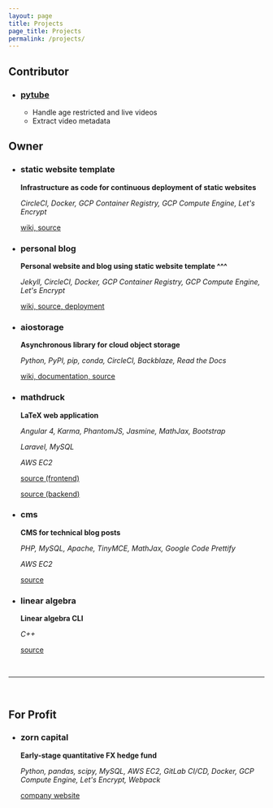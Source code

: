 ```yaml
---
layout: page
title: Projects
page_title: Projects
permalink: /projects/
---
```


    
## Contributor

- ### [pytube](https://github.com/nficano/pytube)
    - Handle age restricted and live videos
    - Extract video metadata

## Owner

- ### static website template

    **Infrastructure as code for continuous deployment of static websites**

    _CircleCI, Docker, GCP Container Registry, GCP Compute Engine, Let's Encrypt_

    [wiki, ](https://github.com/family-guy/test-website/wiki)
    [source](https://github.com/family-guy/test-website) 

- ### personal blog
    
    **Personal website and blog using static website template ^^^**
    
    _Jekyll, CircleCI, Docker, GCP Container Registry, GCP Compute Engine, Let's Encrypt_

    [wiki, ](https://github.com/family-guy/homepage/wiki)
    [source, ](https://github.com/family-guy/homepage) 
    [deployment](https://guyrking.com)

- ### aiostorage

    **Asynchronous library for cloud object storage**
    
    _Python, PyPI, pip, conda, CircleCI, Backblaze, Read the Docs_
    
    [wiki, ](https://family-guy.github.io/aiostorage-wiki/)
    [documentation, ](http://aiostorage.readthedocs.io/)
    [source](https://github.com/family-guy/aiostorage)

- ### mathdruck 

    **LaTeX web application**

    _Angular 4, Karma, PhantomJS, Jasmine, MathJax, Bootstrap_

    _Laravel, MySQL_

    _AWS EC2_

    [source (frontend)](https://github.com/grking8/mathdruck-ng1)

    [source (backend)](https://github.com/grking8/mathdruck-rest)

- ### cms

    **CMS for technical blog posts**

    _PHP, MySQL, Apache, TinyMCE, MathJax, Google Code Prettify_

    _AWS EC2_

    [source](https://github.com/grking8/web-cms)

- ### linear algebra

    **Linear algebra CLI**

    _C++_

    [source](https://github.com/grking8/linear-algebra)
<br />

***

<br />

## For Profit

- ### zorn capital

    **Early-stage quantitative FX hedge fund**
    
    _Python, pandas, scipy, MySQL, AWS EC2, GitLab CI/CD, Docker, 
    GCP Compute Engine, Let's Encrypt, Webpack_ 
    
    [company website](https://zorncapital.com)

